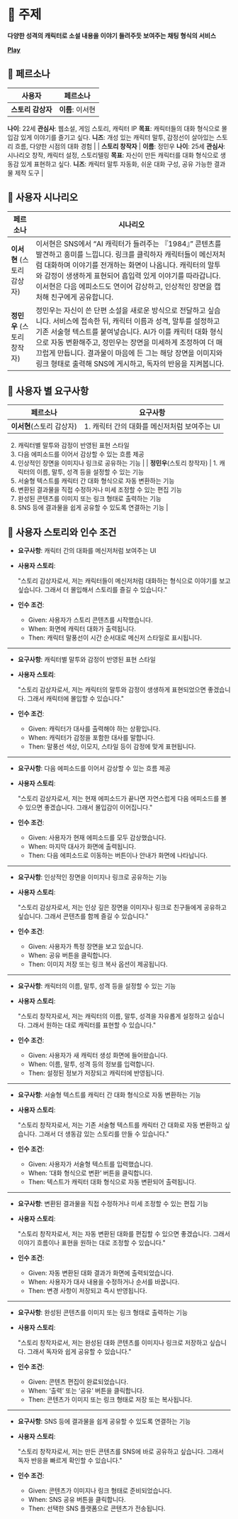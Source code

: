 # 🎯 주제

**다양한 성격의 캐릭터로 소설 내용을 이야기 들려주듯 보여주는 채팅 형식의 서비스**

[**Play**](https://chatty-narrative-ai.lovable.app/)

## **📌 페르소나**

| 사용자 | 페르소나 |
| --- | --- |
| **스토리 감상자** | **이름**: 이서현
**나이**: 22세
**관심사**: 웹소설, 게임 스토리, 캐릭터 IP
**목표**: 캐릭터들의 대화 형식으로 몰입감 있게 이야기를 즐기고 싶다.
**니즈**: 개성 있는 캐릭터 말투, 감정선이 살아있는 스토리 흐름, 다양한 시점의 대화 경험 |
| **스토리 창작자** | **이름**: 정민우
**나이**: 25세
**관심사**: 시나리오 창작, 캐릭터 설정, 스토리텔링
**목표**: 자신이 만든 캐릭터를 대화 형식으로 생동감 있게 표현하고 싶다.
**니즈**: 캐릭터 말투 자동화, 쉬운 대화 구성, 공유 가능한 결과물 제작 도구 |

## **📌 사용자 시나리오**

| 페르소나 | 시나리오 |
| --- | --- |
| **이서현** (스토리 감상자) | 이서현은 SNS에서 “AI 캐릭터가 들려주는 『1984』” 콘텐츠를 발견하고 흥미를 느낍니다. 링크를 클릭하자 캐릭터들이 메신저처럼 대화하며 이야기를 전개하는 화면이 나옵니다. 캐릭터의 말투와 감정이 생생하게 표현되어 흡입력 있게 이야기를 따라갑니다. 이서현은 다음 에피소드도 연이어 감상하고, 인상적인 장면을 캡처해 친구에게 공유합니다. |
| **정민우** (스토리 창작자) | 정민우는 자신이 쓴 단편 소설을 새로운 방식으로 전달하고 싶습니다. 서비스에 접속한 뒤, 캐릭터 이름과 성격, 말투를 설정하고 기존 서술형 텍스트를 붙여넣습니다. AI가 이를 캐릭터 대화 형식으로 자동 변환해주고, 정민우는 장면을 미세하게 조정하여 더 매끄럽게 만듭니다. 결과물이 마음에 든 그는 해당 장면을 이미지와 링크 형태로 출력해 SNS에 게시하고, 독자의 반응을 지켜봅니다. |

## **📌 사용자 별 요구사항**

| **페르소나** | **요구사항** |
| --- | --- |
| **이서현**(스토리 감상자) | 1. 캐릭터 간의 대화를 메신저처럼 보여주는 UI
2. 캐릭터별 말투와 감정이 반영된 표현 스타일
3. 다음 에피소드를 이어서 감상할 수 있는 흐름 제공
4. 인상적인 장면을 이미지나 링크로 공유하는 기능 |
| **정민우**(스토리 창작자) | 1. 캐릭터의 이름, 말투, 성격 등을 설정할 수 있는 기능
2. 서술형 텍스트를 캐릭터 간 대화 형식으로 자동 변환하는 기능
3. 변환된 결과물을 직접 수정하거나 미세 조정할 수 있는 편집 기능
4. 완성된 콘텐츠를 이미지 또는 링크 형태로 출력하는 기능
5. SNS 등에 결과물을 쉽게 공유할 수 있도록 연결하는 기능 |

## **📌 사용자 스토리와 인수 조건**

- **요구사항**: 캐릭터 간의 대화를 메신저처럼 보여주는 UI
- **사용자 스토리**:
    
    "스토리 감상자로서, 저는 캐릭터들이 메신저처럼 대화하는 형식으로 이야기를 보고 싶습니다. 그래서 더 몰입해서 스토리를 즐길 수 있습니다."
    
- **인수 조건**:
    - Given: 사용자가 스토리 콘텐츠를 시작했습니다.
    - When: 화면에 캐릭터 대화가 출력됩니다.
    - Then: 캐릭터 말풍선이 시간 순서대로 메신저 스타일로 표시됩니다.

---

- **요구사항**: 캐릭터별 말투와 감정이 반영된 표현 스타일
- **사용자 스토리**:
    
    "스토리 감상자로서, 저는 캐릭터의 말투와 감정이 생생하게 표현되었으면 좋겠습니다. 그래서 캐릭터에 몰입할 수 있습니다."
    
- **인수 조건**:
    - Given: 캐릭터가 대사를 출력해야 하는 상황입니다.
    - When: 캐릭터가 감정을 포함한 대사를 말합니다.
    - Then: 말풍선 색상, 이모지, 스타일 등이 감정에 맞게 표현됩니다.

---

- **요구사항**: 다음 에피소드를 이어서 감상할 수 있는 흐름 제공
- **사용자 스토리**:
    
    "스토리 감상자로서, 저는 현재 에피소드가 끝나면 자연스럽게 다음 에피소드를 볼 수 있으면 좋겠습니다. 그래서 몰입감이 이어집니다."
    
- **인수 조건**:
    - Given: 사용자가 현재 에피소드를 모두 감상했습니다.
    - When: 마지막 대사가 화면에 출력됩니다.
    - Then: 다음 에피소드로 이동하는 버튼이나 안내가 화면에 나타납니다.

---

- **요구사항**: 인상적인 장면을 이미지나 링크로 공유하는 기능
- **사용자 스토리**:
    
    "스토리 감상자로서, 저는 인상 깊은 장면을 이미지나 링크로 친구들에게 공유하고 싶습니다. 그래서 콘텐츠를 함께 즐길 수 있습니다."
    
- **인수 조건**:
    - Given: 사용자가 특정 장면을 보고 있습니다.
    - When: 공유 버튼을 클릭합니다.
    - Then: 이미지 저장 또는 링크 복사 옵션이 제공됩니다.

---

- **요구사항**: 캐릭터의 이름, 말투, 성격 등을 설정할 수 있는 기능
- **사용자 스토리**:
    
    "스토리 창작자로서, 저는 캐릭터의 이름, 말투, 성격을 자유롭게 설정하고 싶습니다. 그래서 원하는 대로 캐릭터를 표현할 수 있습니다."
    
- **인수 조건**:
    - Given: 사용자가 새 캐릭터 생성 화면에 들어왔습니다.
    - When: 이름, 말투, 성격 등의 정보를 입력합니다.
    - Then: 설정된 정보가 저장되고 캐릭터에 반영됩니다.

---

- **요구사항**: 서술형 텍스트를 캐릭터 간 대화 형식으로 자동 변환하는 기능
- **사용자 스토리**:
    
    "스토리 창작자로서, 저는 기존 서술형 텍스트를 캐릭터 간 대화로 자동 변환하고 싶습니다. 그래서 더 생동감 있는 스토리를 만들 수 있습니다."
    
- **인수 조건**:
    - Given: 사용자가 서술형 텍스트를 입력했습니다.
    - When: ‘대화 형식으로 변환’ 버튼을 클릭합니다.
    - Then: 텍스트가 캐릭터 대화 형식으로 자동 변환되어 출력됩니다.

---

- **요구사항**: 변환된 결과물을 직접 수정하거나 미세 조정할 수 있는 편집 기능
- **사용자 스토리**:
    
    "스토리 창작자로서, 저는 자동 변환된 대화를 편집할 수 있으면 좋겠습니다. 그래서 이야기 흐름이나 표현을 원하는 대로 조정할 수 있습니다."
    
- **인수 조건**:
    - Given: 자동 변환된 대화 결과가 화면에 출력되었습니다.
    - When: 사용자가 대사 내용을 수정하거나 순서를 바꿉니다.
    - Then: 변경 사항이 저장되고 즉시 반영됩니다.

---

- **요구사항**: 완성된 콘텐츠를 이미지 또는 링크 형태로 출력하는 기능
- **사용자 스토리**:
    
    "스토리 창작자로서, 저는 완성된 대화 콘텐츠를 이미지나 링크로 저장하고 싶습니다. 그래서 독자와 쉽게 공유할 수 있습니다."
    
- **인수 조건**:
    - Given: 콘텐츠 편집이 완료되었습니다.
    - When: ‘출력’ 또는 ‘공유’ 버튼을 클릭합니다.
    - Then: 콘텐츠가 이미지 또는 링크 형태로 저장 또는 복사됩니다.

---

- **요구사항**: SNS 등에 결과물을 쉽게 공유할 수 있도록 연결하는 기능
- **사용자 스토리**:
    
    "스토리 창작자로서, 저는 만든 콘텐츠를 SNS에 바로 공유하고 싶습니다. 그래서 독자 반응을 빠르게 확인할 수 있습니다."
    
- **인수 조건**:
    - Given: 콘텐츠가 이미지나 링크 형태로 준비되었습니다.
    - When: SNS 공유 버튼을 클릭합니다.
    - Then: 선택한 SNS 플랫폼으로 콘텐츠가 전송됩니다.
